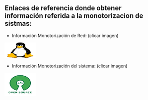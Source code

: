 ## Enlaces de referencia donde obtener información referida a la monotorizacion de sistmas: 

- Información Monotorización de Red: (clicar imagen)

[<img src="https://github.com/josemanuellamprea/MONOTORIZACION/blob/main/Img/linux.png?raw=true" width="100" height="50" />](https://aprenderlinux.org/las-10-mejores-herramientas-de-monitoreo-de-red-de-linux/?utm_source)

- Información Monotorización del sistema: (clicar imagen)

[<img src="https://github.com/josemanuellamprea/MONOTORIZACION/blob/main/Img/open%20source.png?raw=true" width="100" height="75" />](https://guiasopensource.net/sistemas-operativos/rendimiento-linux-como-monitorizar-aumentar-eficiencia-sistema/?utm_source)


